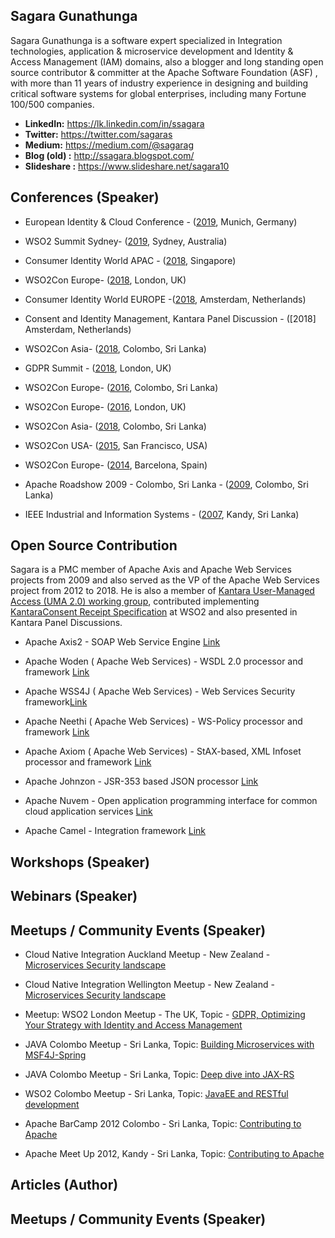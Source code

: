 ## Sagara Gunathunga

Sagara Gunathunga is a software expert specialized in Integration technologies, application & microservice development and Identity &  Access Management (IAM) domains, also a blogger and long standing open source contributor & committer at the Apache Software Foundation (ASF) , with more than 11 years of industry experience in designing and building critical software systems for global enterprises, including many Fortune 100/500 companies. 

* **LinkedIn:** https://lk.linkedin.com/in/ssagara 
* **Twitter:** https://twitter.com/sagaras
* **Medium:** https://medium.com/@sagarag
* **Blog (old) :** http://ssagara.blogspot.com/
* **Slideshare :** https://www.slideshare.net/sagara10

## Conferences (Speaker)

* European Identity & Cloud Conference - ([2019](https://www.kuppingercole.com/events/eic2019/speakers/1880), Munich, Germany)
* WSO2 Summit Sydney- ([2019](https://wso2.com/summit/sydney-2019#Agenda), Sydney, Australia)
* Consumer Identity World APAC - ([2018](https://www.kuppingercole.com/events/ciwapac2018/speakers/1880), Singapore)
* WSO2Con Europe- ([2018](https://eu18.wso2con.com/speakers/), London, UK)
* Consumer Identity World EUROPE -([2018](https://www.kuppingercole.com/events/ciweu2018/speakers/1880), Amsterdam, Netherlands)
* Consent and Identity Management, Kantara Panel Discussion  - ([2018] Amsterdam, Netherlands)

* WSO2Con Asia- ([2018](https://asia18.wso2con.com/speakers/), Colombo, Sri Lanka)
* GDPR Summit - ([2018](https://registration.dataprotectionworldforum.com/EN/gdprsummitapril/GDPR-Roadmap), London, UK)
* WSO2Con Europe- ([2016](https://asia16.wso2con.com/speakers/), Colombo, Sri Lanka)
* WSO2Con Europe- ([2016](https://eu16.wso2con.com/speakers/), London, UK)
* WSO2Con Asia- ([2018](https://asia18.wso2con.com/speakers/), Colombo, Sri Lanka)
* WSO2Con USA- ([2015](https://us15.wso2con.com/speakers/), San Francisco, USA)
* WSO2Con Europe- ([2014](http://eu14.wso2con.com/speakers/), Barcelona, Spain)
* Apache Roadshow 2009 - Colombo, Sri Lanka - ([2009](https://www.slideshare.net/sagara10/wsdl-20-and-apache-woden/), Colombo, Sri Lanka)
* IEEE  Industrial and Information Systems - ([2007](https://ieeexplore.ieee.org/document/45791800), Kandy, Sri Lanka)

## Open Source Contribution 

Sagara is a PMC member of Apache Axis and Apache Web Services projects from 2009 and also served as the VP of the Apache Web Services project from 2012 to 2018. He is also a member of [Kantara User-Managed Access (UMA 2.0) working group](https://kantarainitiative.org/confluence/display/uma/Participant+Roster), contributed implementing [KantaraConsent Receipt Specification](https://kantarainitiative.org/file-downloads/consent-receipt-specification-v1-1-0/) at WSO2 and also presented in Kantara Panel Discussions. 


* Apache Axis2  - SOAP Web Service Engine  [Link](http://axis.apache.org/axis2/java/core/team-list.html)

* Apache Woden ( Apache Web Services) - WSDL 2.0 processor and framework [Link](https://ws.apache.org/woden/projectteam.html)

* Apache WSS4J ( Apache Web Services) - Web Services Security framework[Link](http://ws.apache.org/team-list.html)

* Apache Neethi ( Apache Web Services) - WS-Policy processor and framework [Link](http://ws.apache.org/team-list.html)

* Apache Axiom ( Apache Web Services) - StAX-based, XML Infoset processor and framework [Link](http://ws.apache.org/team-list.html)

* Apache Johnzon - JSR-353 based JSON processor [Link](https://johnzon.apache.org/johnzon-websocket/team-list.html)

* Apache Nuvem - Open application programming interface for common cloud application services [Link](https://incubator.apache.org/projects/nuvem.html)

* Apache Camel - Integration framework  [Link](https://camel.apache.org/components/2.x/castor-dataformat.html)



## Workshops (Speaker)
## Webinars (Speaker)
## Meetups / Community Events (Speaker)

* Cloud Native Integration Auckland Meetup - New Zealand - [Microservices Security landscape
](https://www.meetup.com/Cloud-Native-Integration-Auckland/events/264875158/)

* Cloud Native Integration Wellington Meetup - New Zealand - [Microservices Security landscape
](https://www.meetup.com/Cloud-Native-Integration-Wellington/events/264911845/)

* Meetup: WSO2 London Meetup - The UK, Topic - [GDPR, Optimizing Your Strategy with Identity and Access Management](https://www.meetup.com/WSO2-London/events/249700541)

* JAVA Colombo Meetup - Sri Lanka, Topic: [Building Microservices with MSF4J-Spring](https://www.meetup.com/java-colombo/events/235907491)

* JAVA Colombo Meetup - Sri Lanka, Topic: [Deep dive into JAX-RS](https://www.meetup.com/java-colombo/events/224782930) 

* WSO2 Colombo Meetup - Sri Lanka, Topic: [JavaEE and RESTful development](https://www.meetup.com/wso2srilanka/events/220553050)

* Apache BarCamp 2012 Colombo - Sri Lanka, Topic: [Contributing to Apache](http://barcamp.org/w/page/50716721/apache-lk-12) 

* Apache Meet Up  2012, Kandy - Sri Lanka, Topic: [Contributing to Apache](https://www.readme.lk/apache-meetup-kandy) 

## Articles (Author)
## Meetups / Community Events (Speaker)
